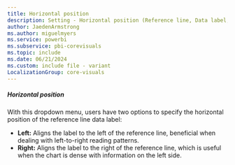 ```yaml
---
title: Horizontal position
description: Setting - Horizontal position (Reference line, Data label, Horizontal position)
author: JaedenArmstrong
ms.author: miguelmyers
ms.service: powerbi
ms.subservice: pbi-corevisuals
ms.topic: include
ms.date: 06/21/2024
ms.custom: include file - variant
LocalizationGroup: core-visuals
---
```

##### Horizontal position

With this dropdown menu, users have two options to specify the horizontal position of the reference line data label:
- **Left:** Aligns the label to the left of the reference line, beneficial when dealing with left-to-right reading patterns.
- **Right:** Aligns the label to the right of the reference line, which is useful when the chart is dense with information on the left side.
